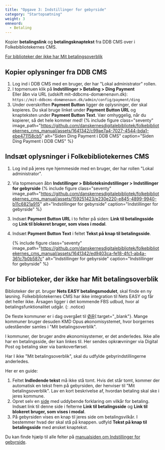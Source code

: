 ```yaml
---
title: "Opgave 3: Indstillinger for gebyrside"
category: "Startopsætning"
weight: 3
emneord:
  - Betaling
---
```


Kopier **betalingslink** og **betalingsknaptekst** fra DDB CMS over i Folkebibliotekernes CMS.

[For biblioteker der ikke har Mit betalingsoverblik](https://danskernesdigitalebibliotek.github.io/folkebibliotekernes_cms_manual/main/startopsaetning/indstillinger-for-gebyrside/#for-biblioteker-der-ikke-har-mit-betalingsoverblik)

## Kopier oplysninger fra DDB CMS
1. Log ind i DDB CMS med en bruger, der har "Lokal administrator" rollen.
2. I topmenuen klik på **Indstillinger > Betaling > Ding Payment**\
   Eller åbn via URL (udskift mit-ddbcms-domænenavn.dk):\
  `https://mit-ddbcms-domænenavn.dk/admin/config/payment/ding`
3. Under overskriften **Payment Button** ligger de oplysninger, der skal kopieres. Du skal bruge linket under **Payment Button URL** og knapteksten under **Payment Button Text**. Vær omhyggelig, når du kopierer, så det hele kommer med!
   {% include figure class="seventy" image_path="https://github.com/danskernesdigitalebibliotek/folkebibliotekernes_cms_manual/assets/1641342/c99ae7a4-7027-4544-bda1-ebe471158cb5" alt="Siden Ding Payment i DDB CMS" caption="Siden Ding Payment i DDB CMS" %}

## Indsæt oplysninger i Folkebibliotekernes CMS
1. Log ind på jeres nye hjemmeside med en bruger, der har rollen "Lokal administrator".
2. Via topmenuen åbn **Indstillinger > Biblioteksindstillinger > Indstillinger for gebyrside**
    {% include figure class="seventy" image_path="https://github.com/danskernesdigitalebibliotek/folkebibliotekernes_cms_manual/assets/159251423/e230e220-e845-4899-9940-b11c6821a915" alt="Indstillinger for gebyrside" caption="Indstillinger for gebyrside" %}

3. Indsæt **Payment Button URL** i to felter på siden: **Link til betalingsside** og **Link til blokeret bruger, som vises i modal**.
4. Indsæt **Payment Button Text** i feltet **Tekst på knap til betalingsside**.

   {% include figure class="seventy" image_path="https://github.com/danskernesdigitalebibliotek/folkebibliotekernes_cms_manual/assets/1641342/ed9403ca-fe18-4fc1-ab4a-361c7b0b587c" alt="Indstillinger for gebyrside" caption="Indstillinger for gebyrside" %}

## For biblioteker, der ikke har Mit betalingsoverblik
Biblioteker der pt. bruger **Nets EASY betalingsmodulet**, skal finde en ny løsning. Folkebibliotekernes CMS har ikke integration til Nets EASY og får det heller ikke. Årsagen ligger i det kommende FBS udbud, hvor al betalingsfunktionalitet udgår.
{: .notice}

De fleste kommuner er i dag overgået til [ØiR](https://digitaliseringskataloget.dk/l%C3%B8sninger/oekonomi-i-rammearkitekturen){:target="_blank"}. Mange kommuner bruger desuden KMD Opus økonomisystemet, hvor borgernes udeståender samles i "Mit betalingsoverblik". 

I kommuner, der bruger andre økonomisystemer, er det anderledes. Ikke alle har en betalingsside, der kan linkes til. Her sendes opkrævninger via Digital Post og betaling sker via bankoverførsel.

Har I ikke "Mit betalingsoverblik", skal du udfylde gebyrindstillingerne anderledes.

Her er en guide:
1. Feltet **Indledende tekst** må ikke stå tomt. Hvis det står tomt, kommer der automatisk en tekst frem på gebyrsiden, der henviser til "Mit betalingsoverblik". Lav en kort beskrivelse af, hvordan betaling skal ske i jeres kommune.
2. Opret selv en [side](https://danskernesdigitalebibliotek.github.io/folkebibliotekernes_cms_manual/main/indhold/side/) med uddybende forklaring om vilkår for betaling. Indsæt link til denne side i felterne **Link til betalingsside** og **Link til blokeret bruger, som vises i modal**.
3. På gebyrsiden vises en knap til jeres side om betalingsvilkår. I bestemmer hvad der skal stå på knappen. udfyld **Tekst på knap til betalingsside** med ønsket knaptekst.


Du kan finde hjælp til alle felter på [manualsiden om Indstillinger for gebyrside](https://danskernesdigitalebibliotek.github.io/folkebibliotekernes_cms_manual/main/konfiguration/gebyrindstillinger/).






